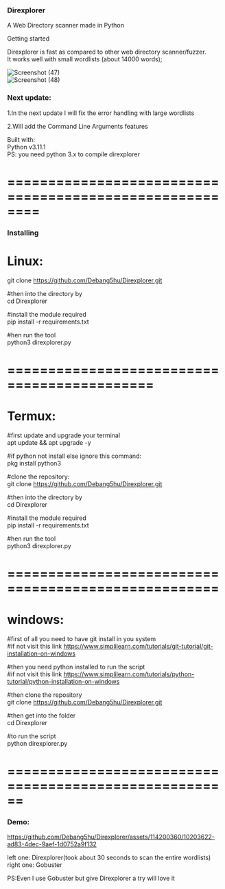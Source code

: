 <h3>Direxplorer</h3>  

A Web Directory scanner made in Python  

Getting started

Direxplorer is fast as compared to other web directory scanner/fuzzer.  
It works well with small wordlists (about 14000 words);  


![Screenshot (47)](https://github.com/Debang5hu/Direxplorer/assets/114200360/09394c8c-0439-4200-bace-4aa6aad737a5)  
![Screenshot (48)](https://github.com/Debang5hu/Direxplorer/assets/114200360/1d3d4732-e9ea-4cc3-b187-3b4b4b93e508)  



<h3>Next update:</h3>  

1.In the next update I will fix the error handling with large wordlists  

2.Will add the  Command Line Arguments features  


Built with:  
Python v3.11.1  
PS: you need python 3.x to compile direxplorer  

========================================================  
=====================================
<h3>Installing</h3>  

Linux:  
=======  

git clone https://github.com/Debang5hu/Direxplorer.git  

#then into the directory by  
cd Direxplorer  

#install the module required  
pip install -r requirements.txt  

#hen run the tool  
python3 direxplorer.py  

============================================  
==============================

Termux:  
=========  

#first update and upgrade your terminal  
apt update && apt upgrade -y  

#if python not install else ignore this command:  
pkg install python3  

#clone the repository:  
git clone https://github.com/Debang5hu/Direxplorer.git  

#then into the directory by  
cd Direxplorer  

#install the module required  
pip install -r requirements.txt  

#hen run the tool  
python3 direxplorer.py  

====================================================  
=================================  

windows:  
=========  

#first of all you need to have git install in you system  
#if not visit this link https://www.simplilearn.com/tutorials/git-tutorial/git-installation-on-windows  

#then you need python installed to run the script  
#if not visit this link https://www.simplilearn.com/tutorials/python-tutorial/python-installation-on-windows  

#then clone the repository  
git clone https://github.com/Debang5hu/Direxplorer.git  

#then get into the folder  
cd Direxplorer  

#to run the script  
python direxplorer.py  

======================================================  
======================  


<h3>Demo:</h3>  



https://github.com/Debang5hu/Direxplorer/assets/114200360/10203622-ad83-4dec-9aef-1d0752a9f132  


left one: Direxplorer(took about 30 seconds to scan the entire wordlists)  
right one: Gobuster  

PS:Even I use Gobuster but give Direxplorer a try will love it

